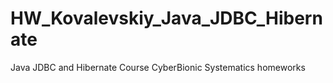 # HW_Kovalevskiy_Java_JDBC_Hibernate
Java JDBC and Hibernate Course CyberBionic Systematics homeworks 
